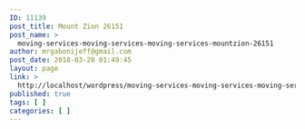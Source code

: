 ```yaml
---
ID: 11139
post_title: Mount Zion 26151
post_name: >
  moving-services-moving-services-moving-services-mountzion-26151
author: mrgabonijeff@gmail.com
post_date: 2018-03-28 01:49:45
layout: page
link: >
  http://localhost/wordpress/moving-services-moving-services-moving-services-mountzion-26151/
published: true
tags: [ ]
categories: [ ]
---
```

